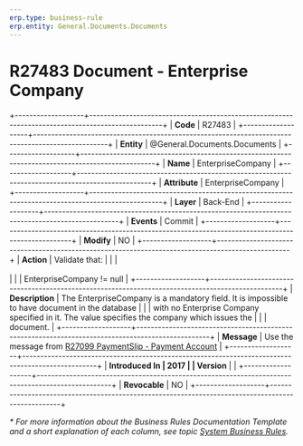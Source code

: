 ```yaml
---
erp.type: business-rule
erp.entity: General.Documents.Documents
---
```


# R27483 Document - Enterprise Company
+-------------------+--------------------------------------------------------------------------------------------------+
| **Code**          | R27483                                                                                           |
+-------------------+--------------------------------------------------------------------------------------------------+
| **Entity**        | @General.Documents.Documents                                                                     |
+-------------------+--------------------------------------------------------------------------------------------------+
| **Name**          | EnterpriseCompany                                                                                |
+-------------------+--------------------------------------------------------------------------------------------------+
| **Attribute**     | EnterpriseCompany                                                                                |
+-------------------+--------------------------------------------------------------------------------------------------+
| **Layer**         | Back-End                                                                                         |
+-------------------+--------------------------------------------------------------------------------------------------+
| **Events**        | Commit                                                                                           |
+-------------------+--------------------------------------------------------------------------------------------------+
| **Modify**        | NO                                                                                               |
+-------------------+--------------------------------------------------------------------------------------------------+
| **Action**        | Validate that:                                                                                   |
|                   | <br/><br/>                                                                                       |
|                   | EnterpriseCompany != null                                                                        |
+-------------------+--------------------------------------------------------------------------------------------------+
| **Description**   | The EnterpriseCompany is a mandatory field. It is impossible to have document in the database    |
|                   | with no Enterprise Company specified in it. The value specifies the company which issues the     |
|                   | document.                                                                                        |
+-------------------+--------------------------------------------------------------------------------------------------+
| **Message**       | Use the message from [R27099 PaymentSlip - Payment Account](R27099.md)                           |
+-------------------+--------------------------------------------------------------------------------------------------+
| **Introduced In   | 2017                                                                                             |
| Version**         |                                                                                                  |
+-------------------+--------------------------------------------------------------------------------------------------+
| **Revocable**     | NO                                                                                               |
+-------------------+--------------------------------------------------------------------------------------------------+

*\* For more information about the Business Rules Documentation Template and a short explanation of each column, see
topic [System Business Rules](../templates/template-description-system-business-rules.md).*
